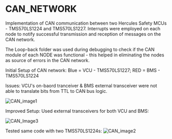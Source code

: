 # CAN_NETWORK
Implementation of CAN communication between two Hercules Safety MCUs - TMS570LS1224 and TMS570LS1227. Interrupts were employed on each node to notify successful transmission and reception of messages on the CAN network. 

The Loop-back folder was used during debugging to check if the CAN module of each NODE was functional - this helped in eliminating the nodes as source of errors in the CAN network. 

Initial Setup of CAN network: Blue = VCU - TMS570LS1227; RED = BMS - TMS570LS1224 

  Issues: VCU's on-baord tranceiver & BMS external transceiver were not able to translate bits from TTL to CAN bus logic.

![CAN_image1](https://user-images.githubusercontent.com/33042545/68286639-49866580-0036-11ea-870b-ab801a212130.jpg)

Improved Setup: Used external transceivers for both VCU and BMS: 
 
 ![CAN_Image3](https://user-images.githubusercontent.com/33042545/68286984-d6312380-0036-11ea-81a1-f03fc3cc43eb.jpg)
 
 
Tested same code with two TMS570LS1224s:
  ![CAN_image2](https://user-images.githubusercontent.com/33042545/68287107-0aa4df80-0037-11ea-8e69-27d1713e73ad.jpg)


